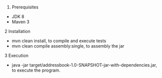 1. Prerequisites

- JDK 8
- Maven 3

2 Installation

- mvn clean install, to compile and execute tests
- mvn clean compile assembly:single, to assembly the jar

3 Execution

- java -jar target/addressbook-1.0-SNAPSHOT-jar-with-dependencies.jar, to execute the program.